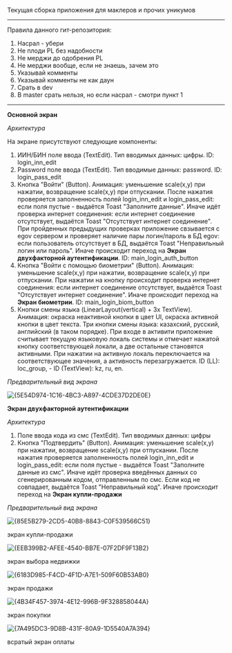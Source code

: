 Текущая сборка приложения для маклеров и прочих уникумов
_____________________________________________________________
Правила данного гит-репозитория:
1. Насрал - убери
2. Не плоди PL без надобности
3. Не мерджи до одобрения PL
4. Не мерджи вообще, если не знаешь, зачем это
5. Указывай комменты
6. Указывай комменты не как даун
7. Срать в dev
8. В master срать нельзя, но если насрал - смотри пункт 1
______________________________________________________________

**Основной экран**

_Архитектура_

На экране присутствуют следующие компоненты:
1. ИИН/БИН поле ввода (TextEdit). Тип вводимых данных: цифры. ID: login_inn_edit
2. Password поле ввода (TextEdit). Тип вводимые данных: password. ID: login_pass_edit
3. Кнопка "Войти" (Button). Анимация: уменьшение scale(x,y) при нажатии, возвращение scale(x,y) при отпускании. После нажатия проверяется заполненность полей login_inn_edit и login_pass_edit: если поля пустые - выдаётся Toast "Заполните данные". Иначе идёт проверка интернет соединения: если интернет соединение отсутствует, выдаётся Toast "Отсутствует интернет соединение". При пройденных предыдущих проверках приложение свзывается с egov сервером и проверяет наличие пары логин/пароль в БД egov: если пользователь отсутствует в БД, выдаётся Toast "Неправильный логин или пароль". Иначе происходит переход на **Экран двухфакторной аутентификации**. ID: main_login_auth_button
4. Кнопка "Войти с помощью биометрии" (Button). Анимация: уменьшение scale(x,y) при нажатии, возвращение scale(x,y) при отпускании. При нажатии на кнопку происходит проверка интернет соединения: если интернет соединение отсутствует, выдаётся Toast "Отсутствует интернет соединение". Иначе происходит переход на **Экран биометрии**. ID: main_login_biom_button
5. Кнопки смены языка (LinearLayout(vertical) + 3x TextView). Анимация: окраска неактивной кнопки в цвет UI, окраска активной кнопки в цвет текста. Три кнопки смены языка: казахский, русский, английский (в таком порядке). При входе в активити приложение считывает текущую языковую локаль системы и отмечает нажатой кнопку соответствующей локали, а две остальные становятся активными. При нажатии на активную локаль переключается на соответствующее значения, а активность перезагружается. ID (LL): loc_group, - ID (TextView): kz, ru, en. 

_Предварительный вид экрана_

![{5E54D974-1C16-4BC3-A897-4CDE37D2DE0E}](https://github.com/user-attachments/assets/e30314d9-01e5-419d-a1d9-9a22fe845c1a)

**Экран двухфакторной аутентификации**

_Архитектура_
1. Поле ввода кода из смс (TextEdit). Тип вводимых данных: цифры
2. Кнопка "Подтвердить" (Button). Анимация: уменьшение scale(x,y) при нажатии, возвращение scale(x,y) при отпускании. После нажатия проверяется заполненность полей login_inn_edit и login_pass_edit: если поля пустые - выдаётся Toast "Заполните данные из смс". Иначе идёт проверка введённых данных со сгенерированным кодом, отправленным по смс. Если код не совпадает, выдаётся Toast "Неправильный код". Иначе происходит переход на **Экран купли-продажи**

_Предварительный вид экрана_

![{85E5B279-2CD5-40B8-8843-C0F539566C51}](https://github.com/user-attachments/assets/892d0980-1398-4690-972a-2e904354d693)

экран купли-продажи

![{EEB399B2-AFEE-4540-BB7E-07F2DF9F13B2}](https://github.com/user-attachments/assets/9cbfacdb-9728-46d0-8584-3879c7948d65)

экран выбора недвижки

![{6183D985-F4CD-4F1D-A7E1-509F60B53AB0}](https://github.com/user-attachments/assets/1242987c-47d0-4042-8102-89229a6e443c)

экран продажи

![{4B34F457-3974-4E12-996B-9F328858044A}](https://github.com/user-attachments/assets/1f6c638c-3950-47b1-8b90-c4f1db154fc6)

экран покупки

![{7A495DC3-9D8B-431F-80A9-1D5540A7A394}](https://github.com/user-attachments/assets/4158bc38-8050-45e9-a344-c276a02f387c)

всратый экран оплаты


